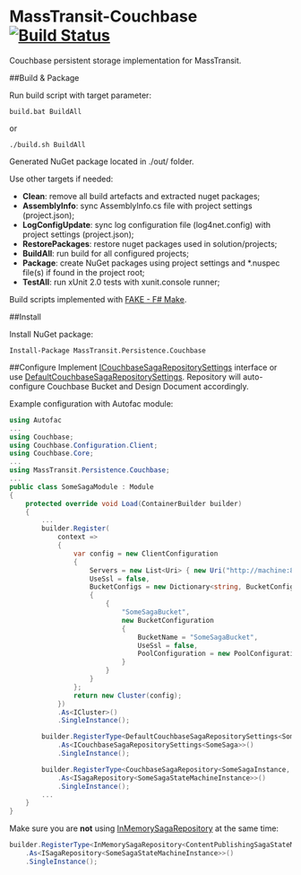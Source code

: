 # MassTransit-Couchbase [![Build Status](https://travis-ci.org/sergef/MassTransit-Couchbase.svg)](https://travis-ci.org/sergef/MassTransit-Couchbase)

Couchbase persistent storage implementation for MassTransit.

##Build & Package

Run build script with target parameter:

	build.bat BuildAll
or

	./build.sh BuildAll

Generated NuGet package located in ./out/ folder.

Use other targets if needed:
 - **Clean**: remove all build artefacts and extracted nuget packages;
 - **AssemblyInfo**: sync AssemblyInfo.cs file with project settings (project.json);
 - **LogConfigUpdate**: sync log configuration file (log4net.config) with project settings (project.json);
 - **RestorePackages**: restore nuget packages used in solution/projects;
 - **BuildAll**: run build for all configured projects;
 - **Package**: create NuGet packages using project settings and \*.nuspec file(s) if found in the project root;
 - **TestAll**: run xUnit 2.0 tests with xunit.console runner;

Build scripts implemented with [FAKE - F# Make](http://fsharp.github.io/FAKE/ "Go to FAKE website").

##Install

Install NuGet package:

    Install-Package MassTransit.Persistence.Couchbase

##Configure
Implement [ICouchbaseSagaRepositorySettings](https://github.com/sergef/MassTransit-Couchbase/blob/master/src/MassTransit.Persistence.Couchbase/Configuration/ICouchbaseSagaRepositorySettings.cs) interface or use [DefaultCouchbaseSagaRepositorySettings](https://github.com/sergef/MassTransit-Couchbase/blob/master/src/MassTransit.Persistence.Couchbase/DefaultCouchbaseSagaRepositorySettings.cs).
Repository will auto-configure Couchbase Bucket and Design Document accordingly.

Example configuration with Autofac module:
```c#
using Autofac
...
using Couchbase;
using Couchbase.Configuration.Client;
using Couchbase.Core;
...
using MassTransit.Persistence.Couchbase;
...
public class SomeSagaModule : Module
{
    protected override void Load(ContainerBuilder builder)
    {
        ...
        builder.Register(
            context =>
            {
                var config = new ClientConfiguration
                {
                    Servers = new List<Uri> { new Uri("http://machine:8091/pools") },
                    UseSsl = false,
                    BucketConfigs = new Dictionary<string, BucketConfiguration>
                    {
                        {
                            "SomeSagaBucket",
                            new BucketConfiguration
                            {
                                BucketName = "SomeSagaBucket",
                                UseSsl = false,
                                PoolConfiguration = new PoolConfiguration { MaxSize = 10, MinSize = 5 }
                            }
                        }
                    }
                };
                return new Cluster(config);
            })
            .As<ICluster>()
            .SingleInstance();

        builder.RegisterType<DefaultCouchbaseSagaRepositorySettings<SomeSaga>>()
            .As<ICouchbaseSagaRepositorySettings<SomeSaga>>()
            .SingleInstance();

        builder.RegisterType<CouchbaseSagaRepository<SomeSagaInstance, SomeSaga>>()
            .As<ISagaRepository<SomeSagaStateMachineInstance>>()
            .SingleInstance();
        ...
    }
}
```
Make sure you are **not** using [InMemorySagaRepository](https://github.com/MassTransit/MassTransit/blob/ee1eab9b1964b79c99deb5dd445c6075f47157df/src/MassTransit/Saga/InMemorySagaRepository.cs "See the Code") at the same time:
```c#
builder.RegisterType<InMemorySagaRepository<ContentPublishingSagaStateMachineInstance>>()
    .As<ISagaRepository<SomeSagaStateMachineInstance>>()
    .SingleInstance();
```
